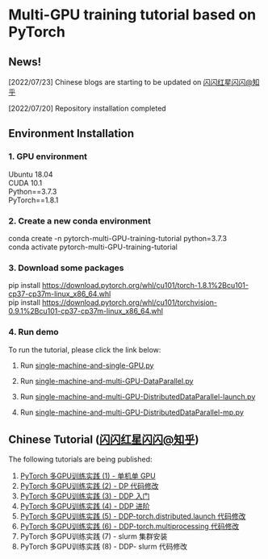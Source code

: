 # Multi-GPU training tutorial based on PyTorch

## News!

[2022/07/23] Chinese blogs are starting to be updated on [闪闪红星闪闪@知乎](https://www.zhihu.com/people/xiang-hong-xin-6)

[2022/07/20] Repository installation completed



## Environment Installation

### 1. GPU environment
Ubuntu 18.04 \
CUDA 10.1 \
Python==3.7.3 \
PyTorch==1.8.1

### 2. Create a new conda environment
conda create -n pytorch-multi-GPU-training-tutorial python=3.7.3\
conda activate pytorch-multi-GPU-training-tutorial

### 3. Download some packages
pip install https://download.pytorch.org/whl/cu101/torch-1.8.1%2Bcu101-cp37-cp37m-linux_x86_64.whl \
pip install https://download.pytorch.org/whl/cu101/torchvision-0.9.1%2Bcu101-cp37-cp37m-linux_x86_64.whl

### 4. Run demo

To run the tutorial, please click the link below:

1. Run [single-machine-and-single-GPU.py](https://github.com/HongxinXiang/pytorch-multi-GPU-training-tutorial/blob/master/RUN.md#run-with-single-machine-and-multi-gpu-dataparallelpy)

2. Run [single-machine-and-multi-GPU-DataParallel.py](https://github.com/HongxinXiang/pytorch-multi-GPU-training-tutorial/blob/master/RUN.md#run-with-single-machine-and-single-gpupy)

3. Run [single-machine-and-multi-GPU-DistributedDataParallel-launch.py](https://github.com/HongxinXiang/pytorch-multi-GPU-training-tutorial/blob/master/RUN.md#run-with-single-machine-and-multi-gpu-distributeddataparallel-launchpy)

4. Run [single-machine-and-multi-GPU-DistributedDataParallel-mp.py](https://github.com/HongxinXiang/pytorch-multi-GPU-training-tutorial/blob/master/RUN.md#run-with-single-machine-and-multi-gpu-distributeddataparallel-mppy)



## Chinese Tutorial ([闪闪红星闪闪@知乎](https://www.zhihu.com/people/xiang-hong-xin-6))
The following tutorials are being published: 
1. [PyTorch 多GPU训练实践 (1) - 单机单 GPU](https://zhuanlan.zhihu.com/p/542584557)
2. [PyTorch 多GPU训练实践 (2) - DP 代码修改](https://zhuanlan.zhihu.com/p/542622592)
3. [PyTorch 多GPU训练实践 (3) - DDP 入门](https://zhuanlan.zhihu.com/p/543070117)
4. [PyTorch 多GPU训练实践 (4) - DDP 进阶](https://zhuanlan.zhihu.com/p/543207172)
5. [PyTorch 多GPU训练实践 (5) - DDP-torch.distributed.launch 代码修改](https://zhuanlan.zhihu.com/p/543198995)
6. [PyTorch 多GPU训练实践 (6) - DDP-torch.multiprocessing 代码修改](https://zhuanlan.zhihu.com/p/544066865)
7. PyTorch 多GPU训练实践 (7) - slurm 集群安装
8. PyTorch 多GPU训练实践 (8) - DDP- slurm 代码修改